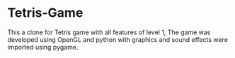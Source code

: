 # Tetris-Game
This a clone for Tetris game with all features of level 1, The game was developed using OpenGL and python with graphics and sound effects were imported using pygame.
